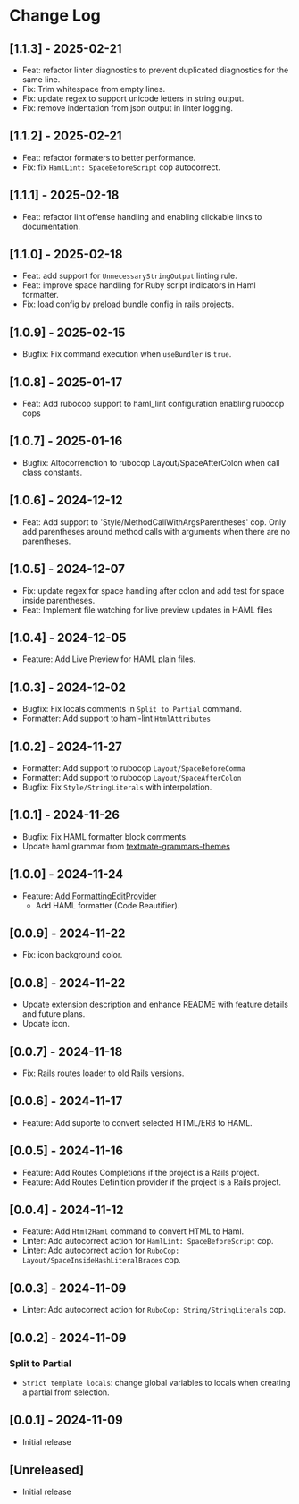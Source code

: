 # Change Log

## [1.1.3] - 2025-02-21

- Feat: refactor linter diagnostics to prevent duplicated diagnostics for the same line.
- Fix: Trim whitespace from empty lines.
- Fix: update regex to support unicode letters in string output.
- Fix: remove indentation from json output in linter logging.

## [1.1.2] - 2025-02-21

- Feat: refactor formaters to better performance.
- Fix: fix `HamlLint: SpaceBeforeScript` cop autocorrect.

## [1.1.1] - 2025-02-18

- Feat: refactor lint offense handling and enabling clickable links to documentation.

## [1.1.0] - 2025-02-18

- Feat: add support for `UnnecessaryStringOutput` linting rule.
- Feat: improve space handling for Ruby script indicators in Haml formatter.
- Fix: load config by preload bundle config in rails projects.

## [1.0.9] - 2025-02-15

- Bugfix: Fix command execution when `useBundler` is `true`.

## [1.0.8] - 2025-01-17

- Feat: Add rubocop support to haml_lint configuration enabling rubocop cops

## [1.0.7] - 2025-01-16

- Bugfix: Altocorrenction to rubocop Layout/SpaceAfterColon when call class constants.

## [1.0.6] - 2024-12-12

- Feat: Add support to 'Style/MethodCallWithArgsParentheses' cop. Only add parentheses around method calls with arguments when there are no parentheses.

## [1.0.5] - 2024-12-07

- Fix: update regex for space handling after colon and add test for space inside parentheses.
- Feat: Implement file watching for live preview updates in HAML files

## [1.0.4] - 2024-12-05

- Feature: Add Live Preview for HAML plain files.

## [1.0.3] - 2024-12-02

- Bugfix: Fix locals comments in `Split to Partial` command.
- Formatter: Add support to haml-lint `HtmlAttributes`

## [1.0.2] - 2024-11-27

- Formatter: Add support to rubocop `Layout/SpaceBeforeComma`
- Formatter: Add support to rubocop `Layout/SpaceAfterColon`
- Bugfix: Fix `Style/StringLiterals` with interpolation.

## [1.0.1] - 2024-11-26

- Bugfix: Fix HAML formatter block comments.
- Update haml grammar from [textmate-grammars-themes](https://github.com/shikijs/textmate-grammars-themes/blob/main/packages/tm-grammars/grammars/haml.json)

## [1.0.0] - 2024-11-24

- Feature: [Add FormattingEditProvider](https://github.com/wilfison/vscode-haml-all/pull/1)
  - Add HAML formatter (Code Beautifier).

## [0.0.9] - 2024-11-22

- Fix: icon background color.

## [0.0.8] - 2024-11-22

- Update extension description and enhance README with feature details and future plans.
- Update icon.

## [0.0.7] - 2024-11-18

- Fix: Rails routes loader to old Rails versions.

## [0.0.6] - 2024-11-17

- Feature: Add suporte to convert selected HTML/ERB to HAML.

## [0.0.5] - 2024-11-16

- Feature: Add Routes Completions if the project is a Rails project.
- Feature: Add Routes Definition provider if the project is a Rails project.

## [0.0.4] - 2024-11-12

- Feature: Add `Html2Haml` command to convert HTML to Haml.
- Linter: Add autocorrect action for `HamlLint: SpaceBeforeScript` cop.
- Linter: Add autocorrect action for `RuboCop: Layout/SpaceInsideHashLiteralBraces` cop.

## [0.0.3] - 2024-11-09

- Linter: Add autocorrect action for `RuboCop: String/StringLiterals` cop.

## [0.0.2] - 2024-11-09

### Split to Partial

- `Strict template locals`: change global variables to locals when creating a partial from selection.

## [0.0.1] - 2024-11-09

- Initial release

## [Unreleased]

- Initial release
